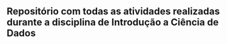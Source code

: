 ## Repositório com todas as atividades realizadas durante a disciplina de Introdução a Ciência de Dados